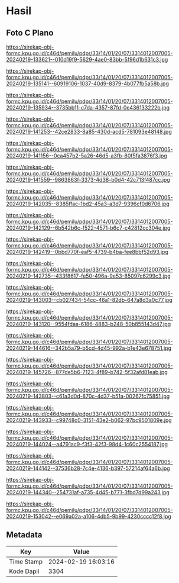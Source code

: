 # Hasil

## Foto C Plano

https://sirekap-obj-formc.kpu.go.id/c46d/pemilu/pdpr/33/14/01/20/07/3314012007005-20240219-133621--010d19f9-5629-4ae0-83bb-5f96d1b631c3.jpg

https://sirekap-obj-formc.kpu.go.id/c46d/pemilu/pdpr/33/14/01/20/07/3314012007005-20240219-135141--60919106-1037-40d9-8379-4b077fb5a58b.jpg

https://sirekap-obj-formc.kpu.go.id/c46d/pemilu/pdpr/33/14/01/20/07/3314012007005-20240219-135934--3735bb11-c7da-4357-87fd-0e436133222b.jpg

https://sirekap-obj-formc.kpu.go.id/c46d/pemilu/pdpr/33/14/01/20/07/3314012007005-20240219-141253--42ce2833-8a85-430d-acd5-781093e48148.jpg

https://sirekap-obj-formc.kpu.go.id/c46d/pemilu/pdpr/33/14/01/20/07/3314012007005-20240219-141156--0ca457b2-5a26-46d5-a3fb-80f5fa3876f3.jpg

https://sirekap-obj-formc.kpu.go.id/c46d/pemilu/pdpr/33/14/01/20/07/3314012007005-20240219-141559--9863863f-3373-4d38-b0d4-42c713f487cc.jpg

https://sirekap-obj-formc.kpu.go.id/c46d/pemilu/pdpr/33/14/01/20/07/3314012007005-20240219-142035--8385ffac-1bd2-45a3-a3d7-9396cf0d6706.jpg

https://sirekap-obj-formc.kpu.go.id/c46d/pemilu/pdpr/33/14/01/20/07/3314012007005-20240219-142129--6b542b6c-f522-4571-b6c7-c42812cc304e.jpg

https://sirekap-obj-formc.kpu.go.id/c46d/pemilu/pdpr/33/14/01/20/07/3314012007005-20240219-142419--0bbd770f-eaf5-4739-b4ba-fee8bbf52d93.jpg

https://sirekap-obj-formc.kpu.go.id/c46d/pemilu/pdpr/33/14/01/20/07/3314012007005-20240219-142735--433f8617-fe50-496a-9e53-85097c6299c3.jpg

https://sirekap-obj-formc.kpu.go.id/c46d/pemilu/pdpr/33/14/01/20/07/3314012007005-20240219-143003--cb027434-54cc-46a1-82db-647a8d3a0c77.jpg

https://sirekap-obj-formc.kpu.go.id/c46d/pemilu/pdpr/33/14/01/20/07/3314012007005-20240219-143120--9554fdaa-6186-4883-b248-50b855143d47.jpg

https://sirekap-obj-formc.kpu.go.id/c46d/pemilu/pdpr/33/14/01/20/07/3314012007005-20240219-144616--342b5a79-b5cd-4d45-992a-b1e43e678751.jpg

https://sirekap-obj-formc.kpu.go.id/c46d/pemilu/pdpr/33/14/01/20/07/3314012007005-20240219-145726--877de5b6-7123-4f89-b742-5f32afd81eab.jpg

https://sirekap-obj-formc.kpu.go.id/c46d/pemilu/pdpr/33/14/01/20/07/3314012007005-20240219-143803--c61a3d0d-870c-4d37-b51a-00267fc75851.jpg

https://sirekap-obj-formc.kpu.go.id/c46d/pemilu/pdpr/33/14/01/20/07/3314012007005-20240219-143933--c99748c0-3151-43e2-b062-97bc9501809e.jpg

https://sirekap-obj-formc.kpu.go.id/c46d/pemilu/pdpr/33/14/01/20/07/3314012007005-20240219-144024--a4791ac9-f3f3-42f3-98d4-1c60c2554187.jpg

https://sirekap-obj-formc.kpu.go.id/c46d/pemilu/pdpr/33/14/01/20/07/3314012007005-20240219-144142--37536b28-7c4e-4136-b397-57214af64a6b.jpg

https://sirekap-obj-formc.kpu.go.id/c46d/pemilu/pdpr/33/14/01/20/07/3314012007005-20240219-144340--254731af-a735-4d45-b771-3fbd7d99a243.jpg

https://sirekap-obj-formc.kpu.go.id/c46d/pemilu/pdpr/33/14/01/20/07/3314012007005-20240219-153042--e069a02a-a106-4db5-9b99-4230cccc12f8.jpg


## Metadata

| Key        | Value               |
| ---------- | ------------------- |
| Time Stamp | 2024-02-19 16:03:16 |
| Kode Dapil | 3304                |




